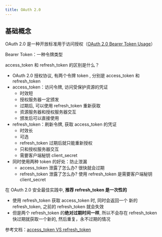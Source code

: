 ```yaml
---
title: OAuth 2.0
---
```

## 基础概念

OAuth 2.0 是一种开放标准用于访问授权（[OAuth 2.0 Bearer Token Usage](https://oauth.net/2/bearer-tokens/)）

Bearer Token：一种令牌类型

access_token 和 refresh_token 的区别是什么？

- OAuth 2.0 授权协议, 有两个令牌 token , 分别是 access_token 和 refresh_token
- access_token：访问令牌, 访问受保护资源的凭证
    - 时效短
    - 授权服务器一定颁发
    - 过期后, 可以使用 refresh_token 重新获取
    - 资源服务器和授权服务器交互
    - 颁发后可以直接使用
- refresh_token：刷新令牌, 获取 access_token 的凭证
    - 时效长
    - 可选
    - refresh_token 过期后就只能重新授权
    - 只和授权服务器交互
    - 需要客户端秘钥 client_secret
- 同时使用两种 token 的好处：防止泄漏
    - access_token 泄露了怎么办? 很快就会过期
    - refresh_token 泄露了怎么办? 使用 refresh_token 是需要客户端秘钥 client_secret

在 OAuth 2.0 安全最佳实践中, **推荐 refresh_token 是一次性的**

- 使用 refresh_token 获取 access_token 时, 同时会返回一个 新的 refresh_token, 之前的 refresh_token 就会失效
- 但是两个 refresh_token 的**绝对过期时间一样**, 所以不会存在 refresh_token 快过期就获取一个新的, 然后重复，永不过期的情况

参考文档：[access_token VS refresh_token](https://blog.csdn.net/weixin_44388689/article/details/121602585)
